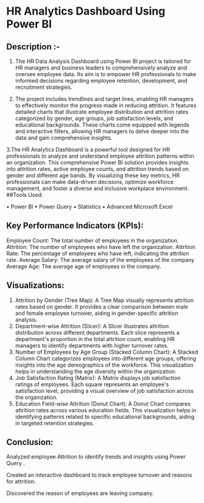
# HR Analytics Dashboard Using Power BI

## Description :-

 1. The HR Data Analysis Dashboard using Power BI project is tailored for HR managers and business leaders to comprehensively analyze and oversee employee data. Its aim is to empower HR professionals to make informed decisions regarding employee retention, development, and recruitment strategies.

 2. The project includes trendlines and target lines, enabling HR managers to effectively monitor the progress made in reducing attrition. It features detailed charts that illustrate employee distribution and attrition rates categorized by gender, age groups, job satisfaction levels, and educational backgrounds. These charts come equipped with legends and interactive filters, allowing HR managers to delve deeper into the data and gain comprehensive insights.

 3.The HR Analytics Dashboard is a powerful tool designed for HR professionals to analyze and understand employee attrition patterns within an organization. This comprehensive Power BI solution provides insights into attrition rates, active employee counts, and attrition trends based on gender and different age bands. By visualizing these key metrics, HR professionals can make data-driven decisions, optimize workforce management, and foster a diverse and inclusive workplace environment.
##Tools Used:

•	Power BI
•	Power Query
•	Statistics
•	Advanced Microsoft Excel


## Key Performance Indicators (KPIs):


Employee Count: The total number of employees in the organization.
Attrition: The number of employees who have left the organization.
Attrition Rate: The percentage of employees who have left, indicating the attrition rate.
Average Salary: The average salary of the employees of the company 
Average Age: The average age of employees in the company.

## Visualizations:


1.	Attrition by Gender (Tree Map): A Tree Map visually represents attrition rates based on gender. It provides a clear comparison between male and female employee turnover, aiding in gender-specific attrition analysis.
2.	Department-wise Attrition (Slicer): A Slicer illustrates attrition distribution across different departments. Each slice represents a department's proportion in the total attrition count, enabling HR managers to identify departments with higher turnover rates.
3.	Number of Employees by Age Group (Stacked Column Chart): A Stacked Column Chart categorizes employees into different age groups, offering insights into the age demographics of the workforce. This visualization helps in understanding the age diversity within the organization.
4.	Job Satisfaction Rating (Matrix): A Matrix displays job satisfaction ratings of employees. Each square represents an employee's satisfaction level, providing a visual overview of job satisfaction across the organization.
5.	Education Field-wise Attrition (Donut Chart): A Donut Chart compares attrition rates across various education fields. This visualization helps in identifying patterns related to specific educational backgrounds, aiding in targeted retention strategies.

## Conclusion:


Analyzed employee Attrition to identify trends and insights using Power Query . 

Created an interactive dashboard to track employee turnover and reasons for attrition. 

Discovered the reason of employees are leaving company.

